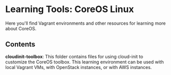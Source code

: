 # Learning Tools: CoreOS Linux

Here you'll find Vagrant environments and other resources for learning more about CoreOS.

## Contents

**cloudinit-toolbox**: This folder contains files for using cloud-init to customize the CoreOS toolbox. This learning environment can be used with local Vagrant VMs, with OpenStack instances, or with AWS instances.

